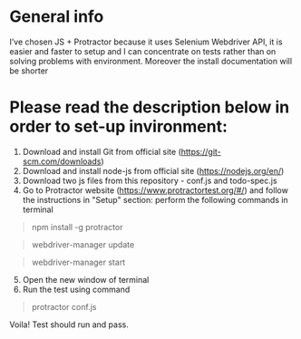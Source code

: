 # General info

I’ve chosen JS + Protractor because it uses Selenium Webdriver API, it is easier and faster to setup and I can concentrate on tests rather than on solving problems with environment. Moreover the install documentation will be shorter


# Please read the description below in order to set-up invironment:

1. Download and install Git from official site (https://git-scm.com/downloads)
2. Download and install node-js from official site (https://nodejs.org/en/)
3. Download two js files from this repository - conf.js and todo-spec.js
4. Go to Protractor website (https://www.protractortest.org/#/) and follow the instructions in "Setup" section: perform the following commands in terminal

> npm install -g protractor

> webdriver-manager update

> webdriver-manager start

5. Open the new window of terminal
6. Run the test using command

>protractor conf.js

  Voila! Test should run and pass.
